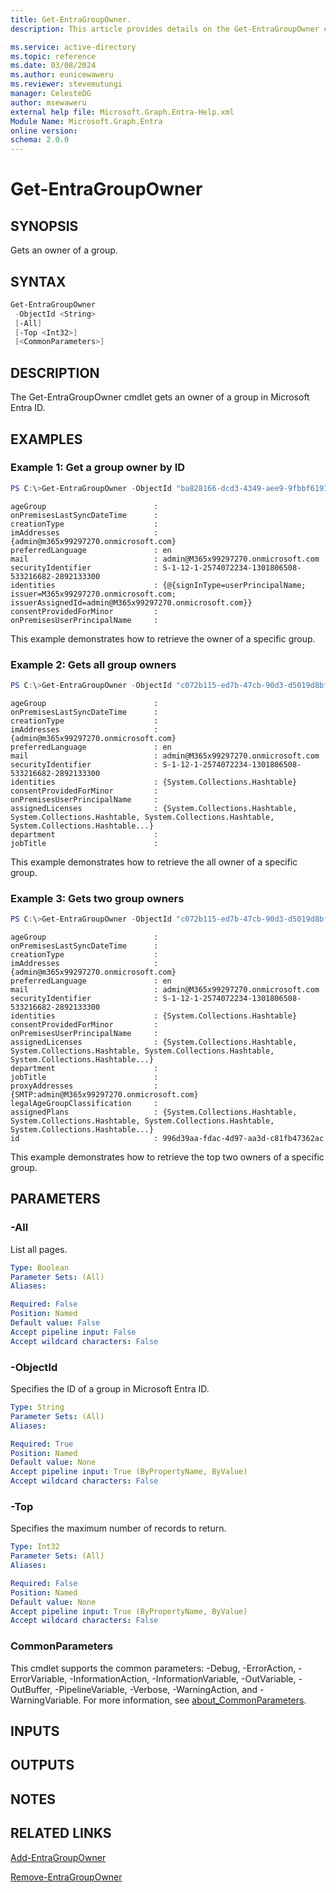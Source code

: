 ```yaml
---
title: Get-EntraGroupOwner.
description: This article provides details on the Get-EntraGroupOwner command.

ms.service: active-directory
ms.topic: reference
ms.date: 03/08/2024
ms.author: eunicewaweru
ms.reviewer: stevemutungi
manager: CelesteDG
author: msewaweru
external help file: Microsoft.Graph.Entra-Help.xml
Module Name: Microsoft.Graph.Entra
online version:
schema: 2.0.0
---
```


# Get-EntraGroupOwner

## SYNOPSIS
Gets an owner of a group.

## SYNTAX

```powershell
Get-EntraGroupOwner 
 -ObjectId <String>  
 [-All] 
 [-Top <Int32>] 
 [<CommonParameters>]
```

## DESCRIPTION
The Get-EntraGroupOwner cmdlet gets an owner of a group in Microsoft Entra ID.

## EXAMPLES

### Example 1: Get a group owner by ID

```powershell
PS C:\>Get-EntraGroupOwner -ObjectId "ba828166-dcd3-4349-aee9-9fbbf619105d"
```
```output
ageGroup                        :
onPremisesLastSyncDateTime      :
creationType                    :
imAddresses                     : {admin@m365x99297270.onmicrosoft.com}
preferredLanguage               : en
mail                            : admin@M365x99297270.onmicrosoft.com
securityIdentifier              : S-1-12-1-2574072234-1301806508-533216682-2892133300
identities                      : {@{signInType=userPrincipalName; issuer=M365x99297270.onmicrosoft.com; issuerAssignedId=admin@M365x99297270.onmicrosoft.com}}
consentProvidedForMinor         :
onPremisesUserPrincipalName     :
```

This example demonstrates how to retrieve the owner of a specific group.  

### Example 2: Gets all group owners
```powershell
PS C:\>Get-EntraGroupOwner -ObjectId "c072b115-ed7b-47cb-90d3-d5019d8bfd51" -All
```
```output
ageGroup                        :
onPremisesLastSyncDateTime      :
creationType                    :
imAddresses                     : {admin@m365x99297270.onmicrosoft.com}
preferredLanguage               : en
mail                            : admin@M365x99297270.onmicrosoft.com
securityIdentifier              : S-1-12-1-2574072234-1301806508-533216682-2892133300
identities                      : {System.Collections.Hashtable}
consentProvidedForMinor         :
onPremisesUserPrincipalName     :
assignedLicenses                : {System.Collections.Hashtable, System.Collections.Hashtable, System.Collections.Hashtable, System.Collections.Hashtable...}
department                      :
jobTitle                        :
```

This example demonstrates how to retrieve the all owner of a specific group.  


### Example 3: Gets two group owners
```powershell
PS C:\>Get-EntraGroupOwner -ObjectId "c072b115-ed7b-47cb-90d3-d5019d8bfd51" -Top 2
```
```output
ageGroup                        :
onPremisesLastSyncDateTime      :
creationType                    :
imAddresses                     : {admin@m365x99297270.onmicrosoft.com}
preferredLanguage               : en
mail                            : admin@M365x99297270.onmicrosoft.com
securityIdentifier              : S-1-12-1-2574072234-1301806508-533216682-2892133300
identities                      : {System.Collections.Hashtable}
consentProvidedForMinor         :
onPremisesUserPrincipalName     :
assignedLicenses                : {System.Collections.Hashtable, System.Collections.Hashtable, System.Collections.Hashtable, System.Collections.Hashtable...}
department                      :
jobTitle                        :
proxyAddresses                  : {SMTP:admin@M365x99297270.onmicrosoft.com}
legalAgeGroupClassification     :
assignedPlans                   : {System.Collections.Hashtable, System.Collections.Hashtable, System.Collections.Hashtable, System.Collections.Hashtable...}
id                              : 996d39aa-fdac-4d97-aa3d-c81fb47362ac
```

This example demonstrates how to retrieve the top two owners of a specific group.  


## PARAMETERS

### -All
List all pages.

```yaml
Type: Boolean
Parameter Sets: (All)
Aliases:

Required: False
Position: Named
Default value: False
Accept pipeline input: False
Accept wildcard characters: False
```

### -ObjectId
Specifies the ID of a group in Microsoft Entra ID.

```yaml
Type: String
Parameter Sets: (All)
Aliases:

Required: True
Position: Named
Default value: None
Accept pipeline input: True (ByPropertyName, ByValue)
Accept wildcard characters: False
```

### -Top
Specifies the maximum number of records to return.

```yaml
Type: Int32
Parameter Sets: (All)
Aliases:

Required: False
Position: Named
Default value: None
Accept pipeline input: True (ByPropertyName, ByValue)
Accept wildcard characters: False
```

### CommonParameters
This cmdlet supports the common parameters: -Debug, -ErrorAction, -ErrorVariable, -InformationAction, -InformationVariable, -OutVariable, -OutBuffer, -PipelineVariable, -Verbose, -WarningAction, and -WarningVariable. For more information, see [about_CommonParameters](https://go.microsoft.com/fwlink/?LinkID=113216).

## INPUTS

## OUTPUTS

## NOTES

## RELATED LINKS

[Add-EntraGroupOwner](Add-EntraGroupOwner.md)

[Remove-EntraGroupOwner](Remove-EntraGroupOwner.md)